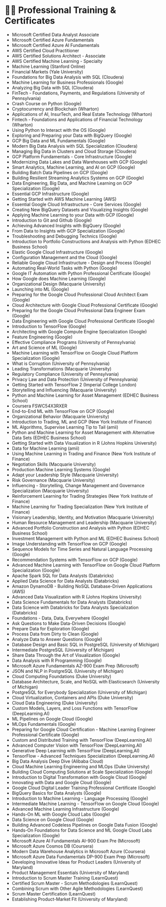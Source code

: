 # :student: Professional Training &amp; Certificates

* Microsoft Certified Data Analyst Associate
* Microsoft Certified Azure Fundamentals
* Microsoft Certified Azure AI Fundamentals
* AWS Certified Cloud Practitioner
* AWS Certified Solutions Architect - Associate
* AWS Certified Machine Learning - Specialty
* Machine Learning (Stanford Online)
* Financial Markets (Yale University)
* Foundations for Big Data Analysis with SQL (Cloudera)
* Machine Learning for Business Professionals (Google)
* Analyzing Big Data with SQL (Cloudera)
* FinTech - Foundations, Payments, and Regulations (University of Pennsylvania)
* Crash Course on Python (Google)
* Cryptocurrency and Blockchain (Wharton)
* Applications of AI, InsurTech, and Real Estate Technology (Wharton)
* Fintech - Foundations and Applications of Financial Technology (Wharton)
* Using Python to Interact with the OS (Google)
* Exploring and Preparing your Data with BigQuery (Google)
* GCP Big Data and ML Fundamentals (Google)
* Modern Big Data Analysis with SQL Specialization (Cloudera)
* Managing Big Data in Clusters and Cloud Storage (Cloudera)
* GCP Platform Fundamentals - Core Infrastructure (Google)
* Modernizing Data Lakes and Data Warehouses with GCP (Google)
* Smart Analytics, Machine Learning, and AI on GCP (Google)
* Building Batch Data Pipelines on GCP (Google)
* Building Resilient Streaming Analytics Systems on GCP (Google)
* Data Engineering, Big Data, and Machine Learning on GCP Specialization (Google)
* Essential GCP Infrastructure (Google)
* Getting Started with AWS Machine Learning (AWS)
* Essential Google Cloud Infrastructure - Core Services (Google)
* Creating New BigQuery Datasets and Visualizing Insights (Google)
* Applying Machine Learning to your Data with GCP (Google)
* Introduction to Git and Github (Google)
* Achieving Advanced Insights with BigQuery (Google)
* From Data to Insights with GCP Specialization (Google)
* Troubleshooting and Debugging Technics (Google)
* Introduction to Portfolio Constructions and Analysis with Python (EDHEC Business School)
* Elastic Google Cloud Infrastructure (Google)
* Configuration Management and the Cloud (Google)
* Reliable Google Cloud Infrastructure - Design and Process (Google)
* Automating Real-World Tasks with Python (Google)
* Google IT Automation with Python Professional Certificate (Google)
* How Google does Machine Learning  (Google)
* Organizational Design (Macquarie University)
* Launching into ML (Google)
* Preparing for the Google Cloud Professional Cloud Architect Exam (Google)
* Cloud Architecture with Google Cloud Professional Certificate (Google)
* Preparing for the Google Cloud Professional Data Engineer Exam (Google)
* Data Engineering with Google Cloud Professional Certificate (Google)
* Introduction to TensorFlow (Google)
* Architecting with Google Compute Engine Specialization (Google)
* Feature Engineering (Google)
* Effective Compliance Programs (University of Pennsylvania)
* Art and Science of ML (Google)
* Machine Learning with TensorFlow on Google Cloud Platform Specialization (Google)
* What is Corruption (University of Pennsylvania)
* Leading Transformations (Macquarie University)
* Regulatory Compliance (University of Pennsylvania)
* Privacy Law and Data Protection (University of Pennsylvania)
* Getting Started with TensorFlow 2 (Imperial College London)
* Storytelling and Influencing (Macquarie University)
* Python and Machine Learning for Asset Management (EDHEC Business School)
* Coursera FSWC54X3RXER
* End-to-End ML with TensorFlow on GCP (Google)
* Organizational Behavior (Macquarie University)
* Introduction to Trading, ML and GCP (New York Institute of Finance)
* ML Algorithms, Supervise Learning Tip to Tail (amii)
* Python and Machine Learning for Asset Management with Alternative Data Sets (EDHEC Business School)
* Getting Started with Data Visualization in R (Johns Hopkins University)
* Data for Machine Learning (amii)
* Using Machine Learning in Trading and Finance (New York Institute of Finance)
* Negotiation Skills (Macquarie University)
* Production Machine Learning Systems (Google)
* Adapt your Leadership Style (Macquarie University)
* Risk Governance (Macquarie University)
* Influencing - Storytelling, Change Management and Governance Specialization (Macquarie University)
* Reinforcement Learning for Trading Strategies (New York Institute of Finance)
* Machine Learning for Trading Specialization (New York Institute of Finance)
* Visionary Leadership, Identity, and Motivation (Macquarie University)
* Human Resource Management and Leadership (Macquarie University)
* Advanced Portfolio Construction and Analysis with Python (EDHEC Business School)
* Investment Management with Python and ML (EDHEC Business School)
* Image Understanding with TensorFlow on GCP (Google)
* Sequence Models for Time Series and Natural Language Processing (Google)
* Recommendation Systems with TensorFlow on GCP (Google)
* Advanced Machine Learning with TensorFlow on Google Cloud Platform Specialization (Google)
* Apache Spark SQL for Data Analysts (Databricks)
* Applied Data Science for Data Analysts (Databricks)
* Amazon DynamoDB - Building NoSQL Database-Driven Applications (AWS)
* Advanced Data Visualization with R (Johns Hopkins University)
* Data Science Fundamentals for Data Analysts (Databricks)
* Data Science with Databricks for Data Analysts Specialization (Databricks)
* Foundations - Data, Data, Everywhere (Google)
* Ask Questions to  Make Data-Driven Decisions (Google)
* Prepare Data for Exploration (Google)
* Process Data from Dirty to Clean (Google)
* Analyze Data to Answer Questions (Google)
* Database Design and Basic SQL in PostgreSQL (University of Michigan)
* Intermediate PostgreSQL (University of Michigan)
* Share Data Through the Art of Visualization (Google)
* Data Analysis with R Programming (Google)
* Microsoft Azure Fundamentals AZ-900 Exam Prep (Microsoft)
* JSON and NLP in PostgreSQL (University of Michigan)
* Cloud Computing Foundations (Duke University)
* Database Architecture, Scale, and NoSQL with Elasticsearch (University of Michigan)
* PostgreSQL for Everybody Specialization (University of Michigan)
* Cloud Virtualization, Containers and APIs (Duke University)
* Cloud Data Engineering (Duke University)
* Custom Models, Layers, and Loss Functions with TensorFlow (DeepLearning.AI)
* ML Pipelines on Google Cloud (Google)
* MLOps Fundamentals (Google)
* Preparing for Google Cloud Certification - Machine Learning Engineer Professional Certificate (Google)
* Custom and Distributed Training with TensorFlow (DeepLearning.AI)
* Advanced Computer Vision with TensorFlow (DeepLearning.AI)
* Generative Deep Learning with TensorFlow (DeepLearning,AI)
* TensorFlow - Advanced Techniques Specialization (DeepLearning.AI)
* Big Data Analysis Deep Dive (Alibaba Cloud)
* Cloud Machine Learning Engineering and MLOps (Duke University)
* Building Cloud Computing Solutions at Scale Specialization (Google)
* Introduction to Digital Transformation with Google Cloud (Google)
* Innovating with Data and Google Cloud (Google)
* Google Cloud Digital Leader Training Professional Certificate (Google)
* BigQuery Basics for Data Analysts (Google)
* Introduction to Machine Learning - Language Processing (Google)
* Intermediate Machine Learning - TensorFlow on Google Cloud (Google)
* Advanced Machine Learning Infrastructure (Google)
* Hands-On ML with Google Cloud Labs (Google)
* Data Science on Google Cloud (Google)
* Building Advanced Codeless Pipelines on Google Data Fusion (Google)
* Hands-On Foundations for Data Science and ML Google Cloud Labs Specialization (Google)
* Microsoft Azure AI Fundamentals AI-900 Exam Pre (Microsoft)
* Microsoft Azure Cosmos DB (Coursera)
* Modern Data Warehouse Analytics in Microsoft Azure (Coursera)
* Microsoft Azure Data Fundamentals DP-900 Exam Prep (Microsoft)
* Developing Innovative Ideas for Product Leaders (University of Maryland)
* Product Management Essentials (University of Maryland)
* Introduction to Scrum Master Training (LearnQuest)
* Certified Scrum Master - Scrum Methodologies (LearnQuest)
* Combining Scrum with Other Agile Methodologies (LearnQuest)
* Scrum Master Certification (LearnQuest)
* Establishing Product-Market Fit (University of Maryland)
